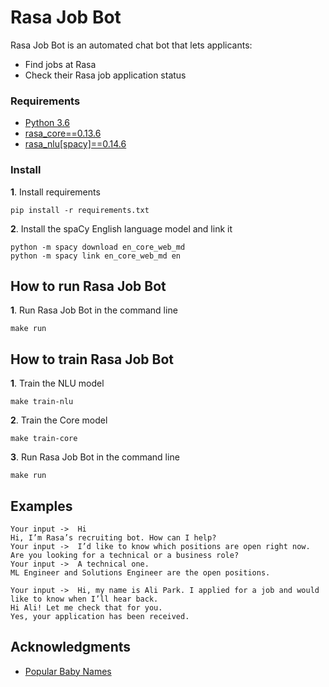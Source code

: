 # Rasa Job Bot

Rasa Job Bot is an automated chat bot that lets applicants:
* Find jobs at Rasa
* Check their Rasa job application status

### Requirements

* [Python 3.6](https://www.python.org/)
* [rasa_core==0.13.6](https://legacy-docs.rasa.com/docs/core/0.13.6/)
* [rasa_nlu[spacy]==0.14.6](https://legacy-docs.rasa.com/docs/nlu/0.14.6/)

### Install

**1**. Install requirements
```
pip install -r requirements.txt
```

**2**. Install the spaCy English language model and link it
```
python -m spacy download en_core_web_md
python -m spacy link en_core_web_md en
```

## How to run Rasa Job Bot

**1**. Run Rasa Job Bot in the command line

```
make run
```

## How to train Rasa Job Bot

**1**. Train the NLU model
```
make train-nlu
```

**2**. Train the Core model
```
make train-core
```

**3**. Run Rasa Job Bot in the command line 
```
make run
```

## Examples

```
Your input ->  Hi
Hi, I’m Rasa’s recruiting bot. How can I help?
Your input ->  I’d like to know which positions are open right now.
Are you looking for a technical or a business role?
Your input ->  A technical one.
ML Engineer and Solutions Engineer are the open positions.
```

```
Your input ->  Hi, my name is Ali Park. I applied for a job and would like to know when I’ll hear back.
Hi Ali! Let me check that for you.
Yes, your application has been received.
```

## Acknowledgments

* [Popular Baby Names](https://www.ssa.gov/oact/babynames/limits.html)